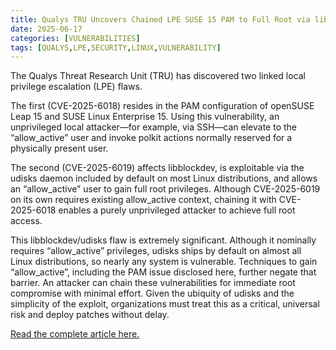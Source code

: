 ```yaml
---
title: Qualys TRU Uncovers Chained LPE SUSE 15 PAM to Full Root via libblockdev/udisks
date: 2025-06-17
categories: [VULNERABILITIES]
tags: [QUALYS,LPE,SECURITY,LINUX,VULNERABILITY]
---
```


The Qualys Threat Research Unit (TRU) has discovered two linked local privilege escalation (LPE) flaws.

The first (CVE-2025-6018) resides in the PAM configuration of openSUSE Leap 15 and SUSE Linux Enterprise 15. Using this vulnerability, an unprivileged local attacker—for example, via SSH—can elevate to the “allow_active” user and invoke polkit actions normally reserved for a physically present user.

The second (CVE-2025-6019) affects libblockdev, is exploitable via the udisks daemon included by default on most Linux distributions, and allows an “allow_active” user to gain full root privileges. Although CVE-2025-6019 on its own requires existing allow_active context, chaining it with CVE-2025-6018 enables a purely unprivileged attacker to achieve full root access.

This libblockdev/udisks flaw is extremely significant. Although it nominally requires “allow_active” privileges, udisks ships by default on almost all Linux distributions, so nearly any system is vulnerable. Techniques to gain “allow_active”, including the PAM issue disclosed here, further negate that barrier. An attacker can chain these vulnerabilities for immediate root compromise with minimal effort. Given the ubiquity of udisks and the simplicity of the exploit, organizations must treat this as a critical, universal risk and deploy patches without delay.

[Read the complete article here.](https://blog.qualys.com/vulnerabilities-threat-research/2025/06/17/qualys-tru-uncovers-chained-lpe-suse-15-pam-to-full-root-via-libblockdev-udisks)